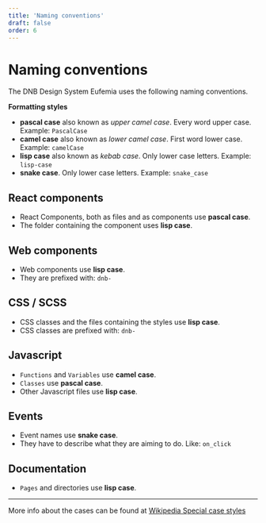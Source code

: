 ```yaml
---
title: 'Naming conventions'
draft: false
order: 6
---
```


# Naming conventions

The DNB Design System Eufemia uses the following naming conventions.

**Formatting styles**

- **pascal case** also known as _upper camel case_. Every word upper case. Example: `PascalCase`
- **camel case** also known as _lower camel case_. First word lower case. Example: `camelCase`
- **lisp case** also known as _kebab case_. Only lower case letters. Example: `lisp-case`
- **snake case**. Only lower case letters. Example: `snake_case`

## React components

- React Components, both as files and as components use **pascal case**.
- The folder containing the component uses **lisp case**.

## Web components

- Web components use **lisp case**.
- They are prefixed with: `dnb-`

## CSS / SCSS

- CSS classes and the files containing the styles use **lisp case**.
- CSS classes are prefixed with: `dnb-`

## Javascript

- `Functions` and `Variables` use **camel case**.
- `Classes` use **pascal case**.
- Other Javascript files use **lisp case**.

## Events

- Event names use **snake case**.
- They have to describe what they are aiming to do. Like: `on_click`

## Documentation

- `Pages` and directories use **lisp case**.

---

More info about the cases can be found at [Wikipedia Special case styles](https://en.wikipedia.org/wiki/Letter_case#Special_case_styles)
